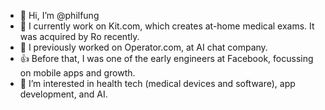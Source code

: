 - 👋 Hi, I’m @philfung
- 🧪 I currently work on Kit.com, which creates at-home medical exams.  It was acquired by Ro recently.
- 💬 I previously worked on Operator.com, at AI chat company.
- 👍 Before that, I was one of the early engineers at Facebook, focussing on mobile apps and growth.
- 👀 I’m interested in health tech (medical devices and software), app development, and AI.

<!---
philfung/philfung is a ✨ special ✨ repository because its `README.md` (this file) appears on your GitHub profile.
You can click the Preview link to take a look at your changes.
--->

